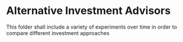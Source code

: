 # Alternative Investment Advisors

This folder shall include a variety of experiments over time in order to compare different investment approaches